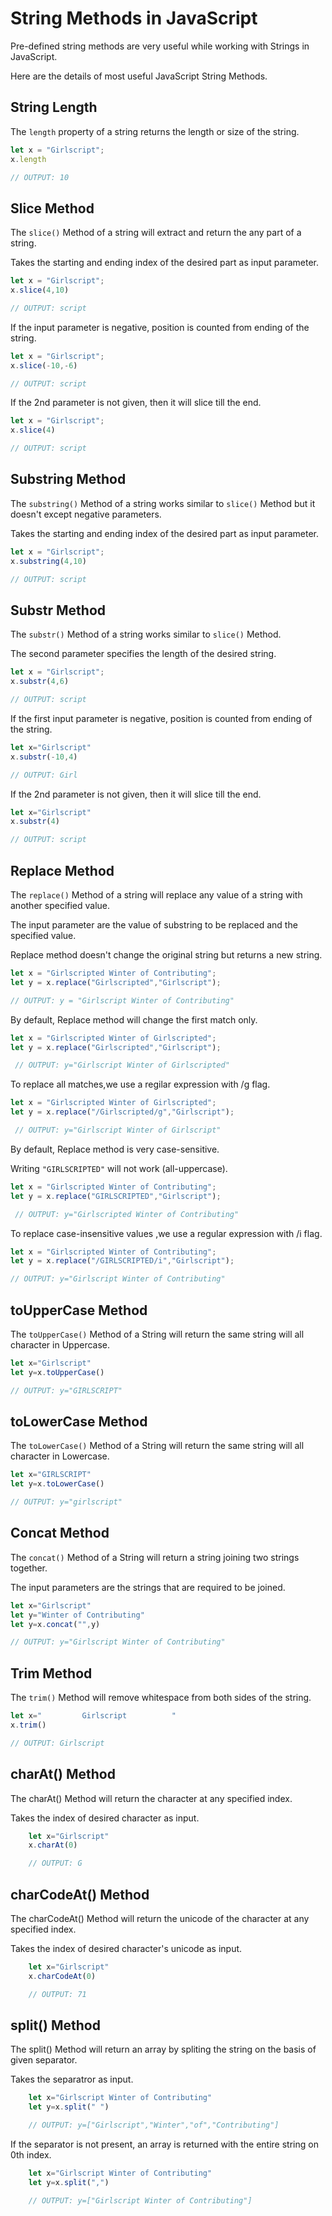 # String Methods in JavaScript

Pre-defined string methods are very useful while working with Strings in JavaScript.

Here are the details of most useful JavaScript String Methods.

## String Length

The `length` property of a string returns the length or size of the string.

```javascript
let x = "Girlscript";
x.length

// OUTPUT: 10
```

## Slice Method

The `slice()` Method of a string will extract and return the any part of a string.

Takes the starting and ending index of the desired part as input parameter.

```javascript
let x = "Girlscript";
x.slice(4,10)

// OUTPUT: script
```
If the input parameter is negative, position is counted from ending of the string.

```javascript
let x = "Girlscript";
x.slice(-10,-6)

// OUTPUT: script
```
If the 2nd parameter is not given, then it will slice till the end.

```javascript
let x = "Girlscript";
x.slice(4)

// OUTPUT: script
```

## Substring Method

The `substring()` Method of a string works similar to `slice()` Method but it doesn't except negative parameters.

Takes the starting and ending index of the desired part as input parameter.

```javascript
let x = "Girlscript";
x.substring(4,10)

// OUTPUT: script
```

## Substr Method

The `substr()` Method of a string works similar to `slice()` Method.

The second parameter specifies the length of the desired string.

```javascript
let x = "Girlscript";
x.substr(4,6)

// OUTPUT: script
```

If the first input parameter is negative, position is counted from ending of the string.

```javascript
let x="Girlscript"
x.substr(-10,4)

// OUTPUT: Girl
```
If the 2nd parameter is not given, then it will slice till the end.

```javascript
let x="Girlscript"
x.substr(4)

// OUTPUT: script
```

## Replace Method

The `replace()` Method of a string will replace any value of a string with another specified value.

The input parameter are the value of substring to be replaced and the specified value.

Replace method doesn't change the original string but returns a new string.

```javascript
let x = "Girlscripted Winter of Contributing";
let y = x.replace("Girlscripted","Girlscript");

// OUTPUT: y = "Girlscript Winter of Contributing"
```
By default, Replace method will change the first match only.

```javascript
let x = "Girlscripted Winter of Girlscripted";
let y = x.replace("Girlscripted","Girlscript");

 // OUTPUT: y="Girlscript Winter of Girlscripted"
```
To replace all matches,we use a regilar expression with /g flag.

```javascript
let x = "Girlscripted Winter of Girlscripted";
let y = x.replace("/Girlscripted/g","Girlscript");

 // OUTPUT: y="Girlscript Winter of Girlscript"
```

By default, Replace method is very case-sensitive. 

Writing `"GIRLSCRIPTED"` will not work (all-uppercase).

```javascript
let x = "Girlscripted Winter of Contributing";
let y = x.replace("GIRLSCRIPTED","Girlscript");

 // OUTPUT: y="Girlscripted Winter of Contributing"
```
To replace case-insensitive values ,we use a regular expression with /i flag.

```javascript
let x = "Girlscripted Winter of Contributing";
let y = x.replace("/GIRLSCRIPTED/i","Girlscript");

// OUTPUT: y="Girlscript Winter of Contributing"
```
## toUpperCase Method

The `toUpperCase()` Method of a String will return the same string will all character in Uppercase.

```javascript
let x="Girlscript"
let y=x.toUpperCase()

// OUTPUT: y="GIRLSCRIPT"
```

##  toLowerCase Method

The `toLowerCase()` Method of a String will return the same string will all character in Lowercase.

```javascript
let x="GIRLSCRIPT"
let y=x.toLowerCase()

// OUTPUT: y="girlscript"
```

## Concat Method
The `concat()` Method of a String will return a string joining two strings together.

The input parameters are the strings that are required to be joined.

```javascript
let x="Girlscript"
let y="Winter of Contributing"
let y=x.concat("",y)

// OUTPUT: y="Girlscript Winter of Contributing"
```

## Trim Method
The `trim()` Method will remove whitespace from both sides of the string.

```javascript
let x="         Girlscript          "
x.trim()

// OUTPUT: Girlscript
```

##  charAt() Method
The charAt() Method will return the character at any specified index.

Takes the index of desired character as input.

```javascript
    let x="Girlscript"
    x.charAt(0)

    // OUTPUT: G
```

##  charCodeAt() Method
The charCodeAt() Method will return the unicode of the character at any specified index.

Takes the index of desired character's unicode as input.

```javascript
    let x="Girlscript"
    x.charCodeAt(0)

    // OUTPUT: 71
```

##  split() Method
The split() Method will return an array by spliting the string on the basis of given separator.

Takes the separatror as input.

```javascript
    let x="Girlscript Winter of Contributing"
    let y=x.split(" ")

    // OUTPUT: y=["Girlscript","Winter","of","Contributing"]
```
If the separator is not present, an array is returned with the entire string on 0th index.

```javascript
    let x="Girlscript Winter of Contributing"
    let y=x.split(",")

    // OUTPUT: y=["Girlscript Winter of Contributing"]
```
